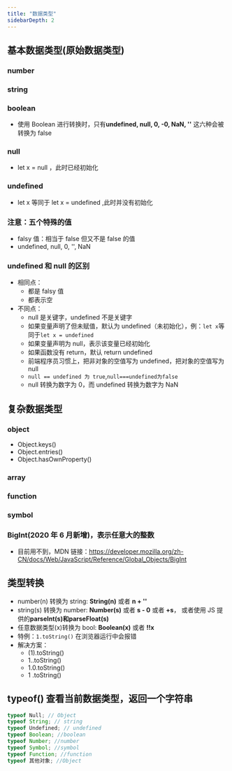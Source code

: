 ```yaml
---
title: "数据类型"
sidebarDepth: 2
---
```


## 基本数据类型(原始数据类型)

### number

### string

### boolean

- 使用 Boolean 进行转换时，只有**undefined, null, 0, -0, NaN, ''** 这六种会被转换为 false

### null

- let x = null ，此时已经初始化

### undefined

- let x 等同于 let x = undefined ,此时并没有初始化

### 注意：五个特殊的值

- falsy 值：相当于 false 但又不是 false 的值
- undefined, null, 0, '', NaN

### undefined 和 null 的区别

- 相同点：
  - 都是 falsy 值
  - 都表示空
- 不同点：
  - null 是关键字，undefined 不是关键字
  - 如果变量声明了但未赋值，默认为 undefined（未初始化），例：`let x`等同于`let x = undefined`
  - 如果变量声明为 null，表示该变量已经初始化
  - 如果函数没有 return，默认 return undefined
  - 前端程序员习惯上，把非对象的空值写为 undefined，把对象的空值写为 null
  - `null == undefined 为 true`,`null===undefined为false`
  - null 转换为数字为 0，而 undefined 转换为数字为 NaN

## 复杂数据类型

### object

- Object.keys()
- Object.entries()
- Object.hasOwnProperty()

### array

### function

### symbol

### BigInt(2020 年 6 月新增)，表示任意大的整数

- 目前用不到，MDN 链接：https://developer.mozilla.org/zh-CN/docs/Web/JavaScript/Reference/Global_Objects/BigInt

## 类型转换

- number(n) 转换为 string: **String(n)** 或者 **n + ''**
- string(s) 转换为 number: **Number(s)** 或者 **s - 0** 或者 **+s**， 或者使用 JS 提供的**parseInt(s)**和**parseFloat(s)**
- 任意数据类型(x)转换为 bool: **Boolean(x)** 或者 **!!x**
- 特例：`1.toString()` 在浏览器运行中会报错
- 解决方案：
  - (1).toString()
  - 1..toString()
  - 1.0.toString()
  - 1 .toString()

## typeof() 查看当前数据类型，返回一个字符串

```js
typeof Null; // Object
typeof String; // string
typeof Undefined; // undefined
typeof Boolean; //boolean
typeof Number; //number
typeof Symbol; //symbol
typeof Function; //function
typeof 其他对象; //Object
```
